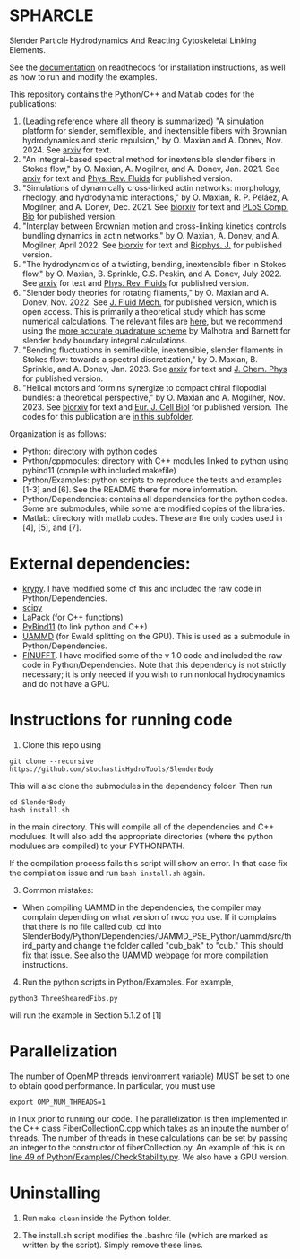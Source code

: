 # SPHARCLE
Slender Particle Hydrodynamics And Reacting Cytoskeletal Linking Elements.

See the [documentation](https://slenderbody.readthedocs.io/en/latest/) on readthedocs for installation instructions, as well as how to run and modify the examples. 

This repository contains the Python/C++ and Matlab codes for the publications:
1. (Leading reference where all theory is summarized) "A simulation platform for slender, semiflexible, and inextensible fibers with Brownian hydrodynamics and steric repulsion," by O. Maxian and A. Donev, Nov. 2024. See [arxiv](https://arxiv.org/abs/2408.15913) for text. 
2. "An integral-based spectral method for inextensible slender fibers in
Stokes flow," by O. Maxian, A. Mogilner, and A. Donev, Jan. 2021.
See [arxiv](https://arxiv.org/abs/2007.11728) for text and 
[Phys. Rev. Fluids](https://journals.aps.org/prfluids/abstract/10.1103/PhysRevFluids.6.014102) for published
version.
3. "Simulations of dynamically cross-linked actin networks: morphology, rheology, and hydrodynamic interactions," 
by O. Maxian, R. P. Peláez, A. Mogilner, and A. Donev, Dec. 2021. 
See [biorxiv](https://www.biorxiv.org/content/10.1101/2021.07.07.451453) for text and 
[PLoS Comp. Bio](https://journals.plos.org/ploscompbiol/article?id=10.1371/journal.pcbi.1009240)
for published version.
4. "Interplay between Brownian motion and cross-linking kinetics controls bundling dynamics in actin networks," 
by O. Maxian, A. Donev, and A. Mogilner, April 2022. 
See [biorxiv](https://www.biorxiv.org/content/10.1101/2021.09.17.460819) for text and [Biophys. J.](https://www.cell.com/biophysj/fulltext/S0006-3495(22)00154-0) for 
published version.
5. "The hydrodynamics of a twisting, bending, inextensible fiber in Stokes flow," 
by O. Maxian, B. Sprinkle, C.S. Peskin, and A. Donev, July 2022. 
See [arxiv](https://arxiv.org/abs/2201.04187) for text and [Phys. Rev. Fluids](https://journals.aps.org/prfluids/abstract/10.1103/PhysRevFluids.7.074101) for published
version.
6. "Slender body theories for rotating filaments," by O. Maxian and A. Donev, Nov. 2022. See [J. Fluid Mech.](https://www.cambridge.org/core/journals/journal-of-fluid-mechanics/article/slender-body-theories-for-rotating-filaments/0A9E1AB691DC4AFDB57C6471928745AE) for published version, which is open access. This is primarily a theoretical study which has some numerical calculations. The relevant files are [here](https://github.com/stochasticHydroTools/SlenderBody/tree/master/Matlab/NumericalSBT/SingleLayer), but we recommend using the [more accurate quadrature scheme](https://github.com/dmalhotra/CSBQ) by Malhotra and Barnett for slender body boundary integral calculations.
7. "Bending fluctuations in semiflexible, inextensible, slender filaments in Stokes flow: towards a spectral discretization," by O. Maxian, B. Sprinkle, and A. Donev, Jan. 2023. See [arxiv](https://arxiv.org/abs/2301.11123) for text and [J. Chem. Phys](https://pubs.aip.org/aip/jcp/article/158/15/154114/2884532/Bending-fluctuations-in-semiflexible-inextensible) for published version. 
8. "Helical motors and formins synergize to compact chiral filopodial bundles: a theoretical perspective," by O. Maxian and A. Mogilner, Nov. 2023. See [biorxiv](https://www.biorxiv.org/content/10.1101/2023.07.24.550422) for text and [Eur. J. Cell Biol](https://www.sciencedirect.com/science/article/pii/S0171933523000985) for published version. The codes for this publication are [in this subfolder](https://github.com/stochasticHydroTools/SlenderBody/tree/master/Matlab/MainPrograms/Filopodium). 

Organization is as follows:
* Python: directory with python codes
* Python/cppmodules: directory with C++ modules linked to python using pybind11 (compile with included makefile)
* Python/Examples: python scripts to reproduce the tests and examples [1-3] and [6]. See the README there for more information. 
* Python/Dependencies: contains all dependencies for the python codes. Some are submodules, while some are modified copies of the libraries. 
* Matlab: directory with matlab codes. These are the only codes used in [4], [5], and [7]. 

# External dependencies:
* [krypy](https://github.com/andrenarchy/krypy).  I have modified some of this and included the raw code in Python/Dependencies.
* [scipy](https://github.com/scipy/scipy)
* LaPack (for C++ functions)
* [PyBind11](https://github.com/pybind/pybind11) (to link python and C++)
* [UAMMD](https://github.com/RaulPPelaez/UAMMD) (for Ewald splitting on the GPU). This is used as a submodule in Python/Dependencies. 
* [FINUFFT](https://github.com/flatironinstitute/finufft). I have modified some of the v 1.0 code and included the raw code in Python/Dependencies. Note that this dependency is not strictly necessary; it is only needed if you wish to run nonlocal hydrodynamics and do not have a GPU.

# Instructions for running code 
1) Clone this repo using 
```
git clone --recursive https://github.com/stochasticHydroTools/SlenderBody
```
This will also clone the submodules in the dependency folder. Then run 
```
cd SlenderBody
bash install.sh
```
in the main directory. This will compile all of the dependencies and C++ modulues. It will also
add the appropriate directories (where the python modulues are compiled) to your PYTHONPATH.  

If the compilation process fails this script will show an error. In that case fix the compilation issue and run ```bash install.sh``` again.

3) Common mistakes:
* When compiling UAMMD in the dependencies, the compiler may complain depending on what version of nvcc you use.
If it complains that there is no file called cub, cd into SlenderBody/Python/Dependencies/UAMMD_PSE_Python/uammd/src/third_party
and change the folder called "cub_bak" to "cub." This should fix that issue. See also the [UAMMD webpage](https://github.com/RaulPPelaez/UAMMD) 
for more compilation instructions. 

4) Run the python scripts in Python/Examples. For example, 
```
python3 ThreeShearedFibs.py
```
will run the example in Section 5.1.2 of [1] 

# Parallelization
The number of OpenMP threads (environment variable) MUST be set to one to obtain good performance. 
In particular, you must use 
```
export OMP_NUM_THREADS=1
```
in linux prior to running our code.
The parallelization is then implemented in the C++ class FiberCollectionC.cpp which takes as an inpute the number of threads. The number of threads in these calculations can be set by passing an integer to the constructor of fiberCollection.py. An example of this is on [line 49 of Python/Examples/CheckStability.py](https://github.com/stochasticHydroTools/SlenderBody/blob/990fc394a7c0341d38b3bc809a52991353e88f2e/Python/Examples/CheckStability.py#L49). We also have a GPU version. 

# Uninstalling 
1) Run ```make clean``` inside the Python folder.  

2) The install.sh script modifies the .bashrc file (which are marked as written by the script). Simply remove these lines.  
